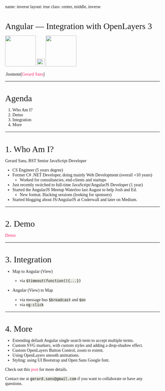 name: inverse
layout: true
class: center, middle, inverse

# Angular — Integration with OpenLayers 3
<img src="https://pbs.twimg.com/profile_images/2149314222/square_400x400.png" height="100"> <img src="http://cdn1.iconfinder.com/data/icons/musthave/256/Add.png" height="25"> <img src="https://avatars3.githubusercontent.com/u/240579?v=3&s=400" height="100">

.footnote[[Gerard Sans](https://twitter.com/gerardsans)]

---

# Agenda

1. Who Am I?
2. Demo
3. Integration
4. More

---

# 1. Who Am I?

Gerard Sans, BST Senior JavaScript Developer

- CS Engineer (5 years degree) 
- Former C# .NET Developer, doing mainly Web Development (overall +10 years) 
  - Worked for consultancies, end-clients and startups
- Just recently switched to full-time JavaScript/AngularJS Developer (1 year)
- Started the AngularJS Meetup Waterloo last August to help Josh and Ed.
  - New format. Hacking sessions (looking for sponsors)
- Started blogging about JS/AngularJS at Coderwall and later on Medium.

---

# 2. Demo

[Demo](http://embed.plnkr.co/u6IR40otaEXiUeJYp9BX/preview)

---

# 3. Integration

- Map to Angular (View)
  - via `$timeout(function(){...})`

- Angular (View) to Map
  - via message bus `$broadcast` and `$on`
  - via `ng-click`

---

# 4. More

- Extending default Angular single search term to accept multiple terms.
- Custom SVG markers, with custom styles and adding a drop-shadow effect.
- Custom OpenLayers Button Control, zoom to extent.
- Using OpenLayers smooth animations.
- Styling: using UI Bootstrap and Open Sans Google font.

Check out this [post](https://medium.com/angularjs-meetup-south-london/angular-integration-with-openlayers-3-5a6e8d29e635) for more details.

Contact me at `gerard.sans@gmail.com` if you want to collaborate or have any questions.

<style type="text/css">
  @import url(//fonts.googleapis.com/css?family=Droid+Serif);
  @import url(//fonts.googleapis.com/css?family=Yanone+Kaffeesatz);
  @import url(//fonts.googleapis.com/css?family=Ubuntu+Mono:400,700,400italic);

  body {
    font-family: 'Droid Serif';
  }
  h1, h2, h3 {
    font-family: 'Yanone Kaffeesatz';
    font-weight: 400;
    margin-bottom: 0;
  }
  .remark-slide-content h1 { font-size: 3em; }
  .remark-slide-content h2 { font-size: 2em; }
  .remark-slide-content h3 { font-size: 1.6em; }
  .footnote {
    position: absolute;
    bottom: 3em;
  }
  li p { line-height: 1.25em; }
  .red { color: #fa0000; }
  .large { font-size: 2em; }
  a, a > code {
    color: rgb(249, 38, 114);
    text-decoration: none;
  }
  code {
    -moz-border-radius: 5px;
    -web-border-radius: 5px;
    background: #e7e8e2;
    border-radius: 5px;
  }
  .remark-code, .remark-inline-code { font-family: 'Ubuntu Mono'; }
  .remark-code-line-highlighted     { background-color: #373832; }
  .pull-left {
    float: left;
    width: 47%;
  }
  .pull-right {
    float: right;
    width: 47%;
  }
  .pull-right ~ p {
    clear: both;
  }
  #slideshow .slide .content code {
    font-size: 0.8em;
  }
  #slideshow .slide .content pre code {
    font-size: 0.9em;
    padding: 15px;
  }
  .inverse {
    background: #272822;
    color: #777872;
    text-shadow: 0 0 20px #333;
  }
  .inverse h1, .inverse h2 {
    color: #f3f3f3;
    line-height: 0.8em;
  }

  /* Slide-specific styling */
  #slide-inverse .footnote {
    bottom: 12px;
    left: 20px;
  }
  #slide-how .slides {
    font-size: 0.9em;
    position: absolute;
    top:  151px;
    right: 140px;
  }
  #slide-how .slides h3 {
    margin-top: 0.2em;
  }
  #slide-how .slides .first, #slide-how .slides .second {
    padding: 1px 20px;
    height: 90px;
    width: 120px;
    -moz-box-shadow: 0 0 10px #777;
    -webkit-box-shadow: 0 0 10px #777;
    box-shadow: 0 0 10px #777;
  }
  #slide-how .slides .first {
    background: #fff;
    position: absolute;
    top: 20%;
    left: 20%;
    z-index: 1;
  }
  #slide-how .slides .second {
    position: relative;
    background: #fff;
    z-index: 0;
  }

  /* Two-column layout */
  .left-column {
    color: #777;
    width: 20%;
    height: 92%;
    float: left;
  }
    .left-column h2:last-of-type, .left-column h3:last-child {
      color: #000;
    }
  .right-column {
    width: 75%;
    float: right;
    padding-top: 1em;
  }
</style>
